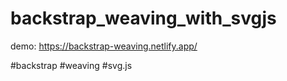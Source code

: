 # backstrap_weaving_with_svgjs

demo: https://backstrap-weaving.netlify.app/

#backstrap #weaving #svg.js
